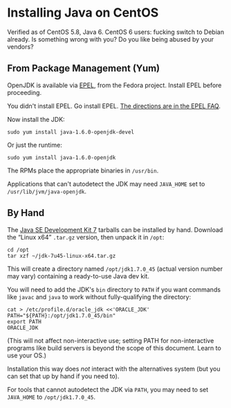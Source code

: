 # Installing Java on CentOS

Verified as of CentOS 5.8, Java 6. CentOS 6 users: fucking switch to Debian
already. Is something wrong with you? Do you like being abused by your
vendors?

## From Package Management (Yum)

OpenJDK is available via [EPEL](http://fedoraproject.org/wiki/EPEL/FAQ), from
the Fedora project. Install EPEL before proceeding.

You didn't install EPEL. Go install EPEL. [The directions are in the EPEL
FAQ](http://fedoraproject.org/wiki/EPEL/FAQ#Using_EPEL).

Now install the JDK:

    sudo yum install java-1.6.0-openjdk-devel

Or just the runtime:

    sudo yum install java-1.6.0-openjdk

The RPMs place the appropriate binaries in `/usr/bin`.

Applications that can't autodetect the JDK may need `JAVA_HOME` set to
`/usr/lib/jvm/java-openjdk`.

## By Hand

The [Java SE Development Kit
7](http://www.oracle.com/technetwork/java/javase/downloads/jdk7-downloads-1880260.html)
tarballs can be installed by hand. Download the “Linux x64” `.tar.gz` version,
then unpack it in `/opt`:

    cd /opt
    tar xzf ~/jdk-7u45-linux-x64.tar.gz

This will create a directory named `/opt/jdk1.7.0_45` (actual version number
may vary) containing a ready-to-use Java dev kit.

You will need to add the JDK's `bin` directory to `PATH` if you want commands
like `javac` and `java` to work without fully-qualifying the directory:

    cat > /etc/profile.d/oracle_jdk <<'ORACLE_JDK'
    PATH="${PATH}:/opt/jdk1.7.0_45/bin"
    export PATH
    ORACLE_JDK

(This will not affect non-interactive use; setting PATH for non-interactive
programs like build servers is beyond the scope of this document. Learn to use
your OS.)

Installation this way does _not_ interact with the alternatives system (but
you can set that up by hand if you need to).

For tools that cannot autodetect the JDK via `PATH`, you may need to set
`JAVA_HOME` to `/opt/jdk1.7.0_45`.
